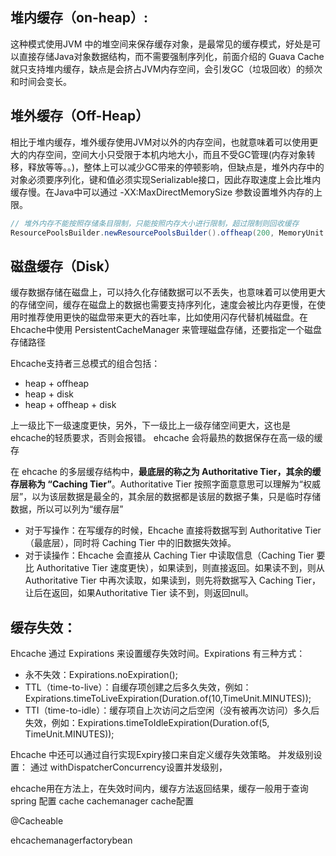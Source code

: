 
## 堆内缓存（on-heap）:

​这种模式使用JVM 中的堆空间来保存缓存对象，是最常见的缓存模式，好处是可以直接存储Java对象数据结构，而不需要强制序列化，前面介绍的 Guava Cache 就只支持堆内缓存，缺点是会挤占JVM内存空间，会引发GC（垃圾回收）的频次和时间会变长。

## 堆外缓存（Off-Heap）

​相比于堆内缓存，堆外缓存使用JVM对以外的内存空间，也就意味着可以使用更大的内存空间，空间大小只受限于本机内地大小，而且不受GC管理(内存对象转移，释放等等。。)，整体上可以减少GC带来的停顿影响，但缺点是，堆外内存中的对象必须要序列化，键和值必须实现Serializable接口，因此存取速度上会比堆内缓存慢。在Java中可以通过 -XX:MaxDirectMemorySize 参数设置堆外内存的上限。
```java
// 堆外内存不能按照存储条目限制，只能按照内存大小进行限制，超过限制则回收缓存
ResourcePoolsBuilder.newResourcePoolsBuilder().offheap(200, MemoryUnit.MB);
```

## 磁盘缓存（Disk）

​缓存数据存储在磁盘上，可以持久化存储数据可以不丢失，也意味着可以使用更大的存储空间，缓存在磁盘上的数据也需要支持序列化，速度会被比内存更慢，在使用时推荐使用更快的磁盘带来更大的吞吐率，比如使用闪存代替机械磁盘。在Ehcache中使用 PersistentCacheManager 来管理磁盘存储，还要指定一个磁盘存储路径



Ehcache支持者三总模式的组合包括：
* heap + offheap
* heap + disk
* heap + offheap + disk  

​上一级比下一级速度更快，另外，下一级比上一级存储空间更大，这也是ehcache的轻质要求，否则会报错。 ehcache 会将最热的数据保存在高一级的缓存

在 ehcache 的多层缓存结构中，**最底层的称之为 Authoritative Tier，其余的缓存层称为 “Caching Tier”**。Authoritative Tier 按照字面意意思可以理解为“权威层”，以为该层数据是最全的，其余层的数据都是该层的数据子集，只是临时存储数据，所以可以列为“缓存层”  
* 对于写操作：在写缓存的时候，Ehcache 直接将数据写到 Authoritative Tier（最底层），同时将 Caching Tier 中的旧数据失效掉。
* 对于读操作：Ehcache 会直接从 Caching Tier 中读取信息（Caching Tier 要比 Authoritative Tier 速度更快），如果读到，则直接返回。如果读不到，则从 Authoritative Tier 中再次读取，如果读到，则先将数据写入 Caching Tier，让后在返回，如果Authoritative Tier 读不到，则返回null。

## 缓存失效：

Ehcache 通过 Expirations 来设置缓存失效时间。Expirations 有三种方式：  
* 永不失效：Expirations.noExpiration();
* TTL（time-to-live）：自缓存项创建之后多久失效，例如：Expirations.timeToLiveExpiration(Duration.of(10,TimeUnit.MINUTES));
* TTI（time-to-idle）：缓存项自上次访问之后空闲（没有被再次访问）多久后失效，例如：Expirations.timeToIdleExpiration(Duration.of(5, TimeUnit.MINUTES));  

Ehcache 中还可以通过自行实现Expiry接口来自定义缓存失效策略。
并发级别设置：
通过 withDispatcherConcurrency设置并发级别，


ehcache用在方法上，在失效时间内，缓存方法返回结果，缓存一般用于查询
spring 配置
cache
cachemanager
cache配置

@Cacheable





ehcachemanagerfactorybean
